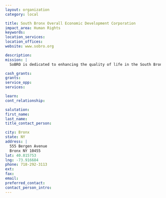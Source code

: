 ```yaml
---
layout: organization
category: local

title: South Bronx Overall Economic Development Corporation
impact_area: Human Rights
keywords: 
location_services: 
location_offices: 
website: www.sobro.org

description: 
mission: |
  SoBRO is dedicated to enhancing the quality of life in the South Bronx by generating effective economic, housing, educational and career development programs for youth and adults.

cash_grants: 
grants: 
service_opp: 
services: 

learn: 
cont_relationship: 

salutation: 
first_name: 
last_name: 
title_contact_person: 

city: Bronx
state: NY
address: |
  555 Bergen Avenue    
  Bronx NY 10455
lat: 40.815753
lng: -73.916684
phone: 718-292-3113
ext: 
fax: 
email: 
preferred_contact: 
contact_person_intro: 
---
```

